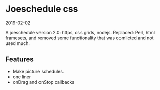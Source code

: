 Joeschedule css
==================
2019-02-02


A joeschedule version 2.0: https, css grids, nodejs.
Replaced: Perl, html framesets, and removed some functionality that was comlicted and not used much.



Features
------------
- Make picture schedules.
- one liner
- onDrag and onStop callbacks

